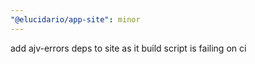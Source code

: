 ```yaml
---
"@elucidario/app-site": minor
---
```


add ajv-errors deps to site as it build script is failing on ci
